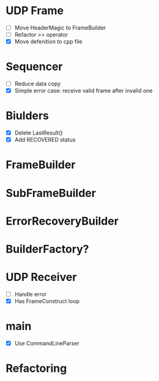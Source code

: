 # UDP Frame

- [ ] Move HeaderMagic to FrameBuilder
- [ ] Refactor >> operator
- [x] Move defenition to cpp file

# Sequencer

- [ ] Reduce data copy
- [x] Simple error case: receive valid frame after invalid one

# Biulders

- [x] Delete LastResult()
- [x] Add RECOVERED status

# FrameBuilder


# SubFrameBuilder


# ErrorRecoveryBuilder


# BuilderFactory?


# UDP Receiver

- [ ] Handle error
- [x] Has FrameConstruct loop

# main

- [x] Use CommandLineParser

# Refactoring

